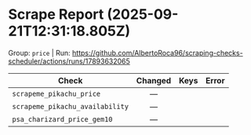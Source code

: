 # Scrape Report (2025-09-21T12:31:18.805Z)

Group: `price`  |  Run: https://github.com/AlbertoRoca96/scraping-checks-scheduler/actions/runs/17893632065

| Check | Changed | Keys | Error |
|---|:---:|:--|:--|
| `scrapeme_pikachu_price` | — |  |  |
| `scrapeme_pikachu_availability` | — |  |  |
| `psa_charizard_price_gem10` | — |  |  |
